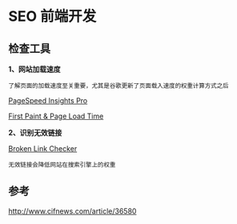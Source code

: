 # SEO 前端开发

## 检查工具

**1、网站加载速度**

```
了解页面的加载速度至关重要，尤其是谷歌更新了页面载入速度的权重计算方式之后
```
[PageSpeed Insights Pro](https://chrome.google.com/webstore/detail/pagespeed-insights-pro/hankghcpfpabkaibcbajpkpncenldphi)

[First Paint & Page Load Time](https://chrome.google.com/webstore/detail/first-paint-page-load-tim/bjkmldgdbbehjahimccnckggoofdommo)

**2、识别无效链接**

[Broken Link Checker](https://chrome.google.com/webstore/detail/broken-link-checker/nibppfobembgfmejpjaaeocbogeonhch?hl=en)
```
无效链接会降低网站在搜索引擎上的权重
```


## 参考

http://www.cifnews.com/article/36580